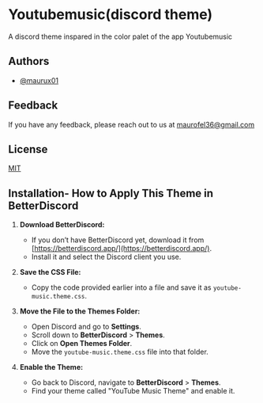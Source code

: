 
# Youtubemusic(discord theme)

A discord theme inspared in the color palet of the app Youtubemusic




## Authors

- [@maurux01](https://www.github.com/maurux01)


## Feedback

If you have any feedback, please reach out to us at maurofel36@gmail.com


## License

[MIT](https://choosealicense.com/licenses/mit/)


## Installation- How to Apply This Theme in BetterDiscord

1. **Download BetterDiscord:**
   - If you don’t have BetterDiscord yet, download it from [https://betterdiscord.app/](https://betterdiscord.app/).
   - Install it and select the Discord client you use.

2. **Save the CSS File:**
   - Copy the code provided earlier into a file and save it as `youtube-music.theme.css`.

3. **Move the File to the Themes Folder:**
   - Open Discord and go to **Settings**.
   - Scroll down to **BetterDiscord** > **Themes**.
   - Click on **Open Themes Folder**.
   - Move the `youtube-music.theme.css` file into that folder.

4. **Enable the Theme:**
   - Go back to Discord, navigate to **BetterDiscord** > **Themes**.
   - Find your theme called "YouTube Music Theme" and enable it.
    